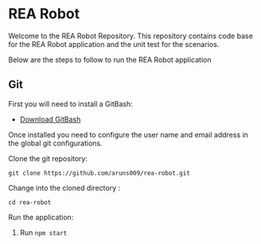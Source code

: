 # REA Robot

Welcome to the REA Robot Repository. This repository contains code base for the REA Robot application and the unit test for the scenarios.

Below are the steps to follow to run the REA Robot application

## Git

First you will need to install a GitBash:

- [Download GitBash](https://git-scm.com/downloads)

Once installed you need to configure the user name and email address in the global git configurations.

Clone the git repository:

```
git clone https://github.com/aruns009/rea-robot.git
```

Change into the cloned directory :

```
cd rea-robot
```

Run the application:

1. Run `npm start`
